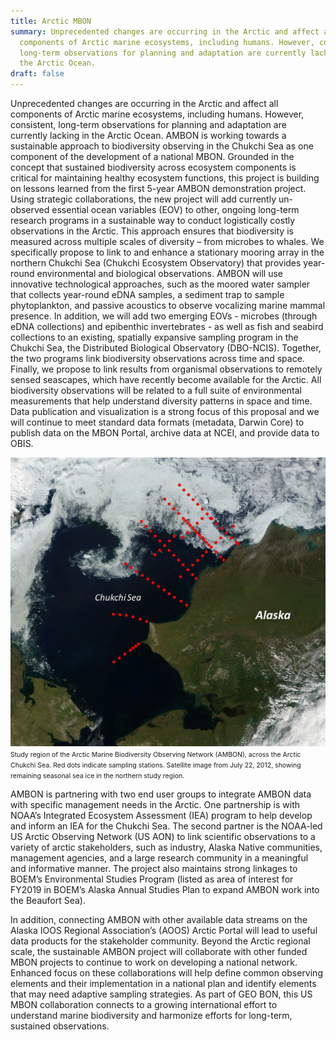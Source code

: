 ```yaml
---
title: Arctic MBON
summary: Unprecedented changes are occurring in the Arctic and affect all
  components of Arctic marine ecosystems, including humans. However, consistent,
  long-term observations for planning and adaptation are currently lacking in
  the Arctic Ocean.
draft: false
---
```

Unprecedented changes are occurring in the Arctic and affect all components of Arctic marine ecosystems, including humans. However, consistent, long-term observations for planning and adaptation are currently lacking in the Arctic Ocean. AMBON is working towards a sustainable approach to biodiversity observing in the Chukchi Sea as one component of the development of a national MBON. Grounded in the concept that sustained biodiversity across ecosystem components is critical for maintaining healthy ecosystem functions, this project is building on lessons learned from the first 5-year AMBON demonstration project. Using strategic collaborations, the new project will add currently un-observed essential ocean variables (EOV) to other, ongoing long-term research programs in a sustainable way to conduct logistically costly observations in the Arctic. This approach ensures that biodiversity is measured across multiple scales of diversity – from microbes to whales. We specifically propose to link to and enhance a stationary mooring array in the northern Chukchi Sea (Chukchi Ecosystem Observatory) that provides year-round environmental and biological observations. AMBON will use innovative technological approaches, such as the moored water sampler that collects year-round eDNA samples, a sediment trap to sample phytoplankton, and passive acoustics to observe vocalizing marine mammal presence. In addition, we will add two emerging EOVs - microbes (through eDNA collections) and epibenthic invertebrates - as well as fish and seabird collections to an existing, spatially expansive sampling program in the Chukchi Sea, the Distributed Biological Observatory (DBO-NCIS). Together, the two programs link biodiversity observations across time and space. Finally, we propose to link results from organismal observations to remotely sensed seascapes, which have recently become available for the Arctic. All biodiversity observations will be related to a full suite of environmental measurements that help understand diversity patterns in space and time. Data publication and visualization is a strong focus of this proposal and we will continue to meet standard data formats (metadata, Darwin Core) to publish data on the MBON Portal, archive data at NCEI, and provide data to OBIS.

<img src="ambon_map-2.png"><span style="font-size: .75em;">Study region of the Arctic Marine Biodiversity Observing Network (AMBON), across the Arctic Chukchi Sea. Red dots indicate sampling stations. Satellite image from July 22, 2012, showing remaining seasonal sea ice in the northern study region.</span><br>


AMBON is partnering with two end user groups to integrate AMBON data with specific management needs in the Arctic. One partnership is with NOAA’s Integrated Ecosystem Assessment (IEA) program to help develop and inform an IEA for the Chukchi Sea. The second partner is the NOAA-led US Arctic Observing Network (US AON) to link scientific observations to a variety of arctic stakeholders, such as industry, Alaska Native communities, management agencies, and a large research community in a meaningful and informative manner. The project also maintains strong linkages to BOEM’s Environmental Studies Program (listed as area of interest for FY2019 in BOEM’s Alaska Annual Studies Plan to expand AMBON work into the Beaufort Sea).

In addition, connecting AMBON with other available data streams on the Alaska IOOS Regional Association’s (AOOS) Arctic Portal will lead to useful data products for the stakeholder community. Beyond the Arctic regional scale, the sustainable AMBON project will collaborate with other funded MBON projects to continue to work on developing a national network. Enhanced focus on these collaborations will help define common observing elements and their implementation in a national plan and identify elements that may need adaptive sampling strategies. As part of GEO BON, this US MBON collaboration connects to a growing international effort to understand marine biodiversity and harmonize efforts for long-term, sustained observations.
